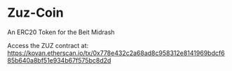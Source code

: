 # Zuz-Coin
An ERC20 Token for the Beit Midrash

Access the ZUZ contract at:
https://kovan.etherscan.io/tx/0x778e432c2a68ad8c958312e8141969bdcf685b640a8bf51e934b67f575bc8d2d

